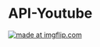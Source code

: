 # API-Youtube

<a href="https://imgflip.com/gif/336ptv"><img src="https://i.imgflip.com/336ptv.gif" title="made at imgflip.com"/></a>
